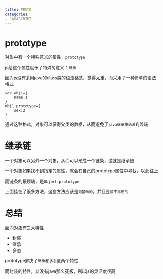 ```yaml
---
title: PROTO
categories:
- JAVASCRIPT
---
```

# prototype

对象中有一个特殊意义的属性，`prototype`

js给这个属性赋予了特殊的意义：`继承`

因为js没有采用java的class类的语法格式，觉得太重，而采用了一种简单的语法格式

```
var obj1={
    name:1
}
obj1.prototype={
    sex:2
}
```
通过这种格式，对象可以获得父类的数据，从而避免了`java继承重语法`的弊端

# 继承链

一个对象可以另外一个对象，从而可以形成一个链条，这就是继承链

一个对象如果找不到指定的属性，就会在自己的prototype属性中寻找，以此往上

而链条的最顶端，是`Object.prototype`

上面挂在了很多方法，这些方法应该是`最基础的`，并且是`最不常用的`



# 总结

面向对象有三大特性

- 封装
- 继承
- 多态

prototype解决了`继承`和`多态`这两个特性

而封装的特性，又没有java那么死板，所以js的灵活度很高

